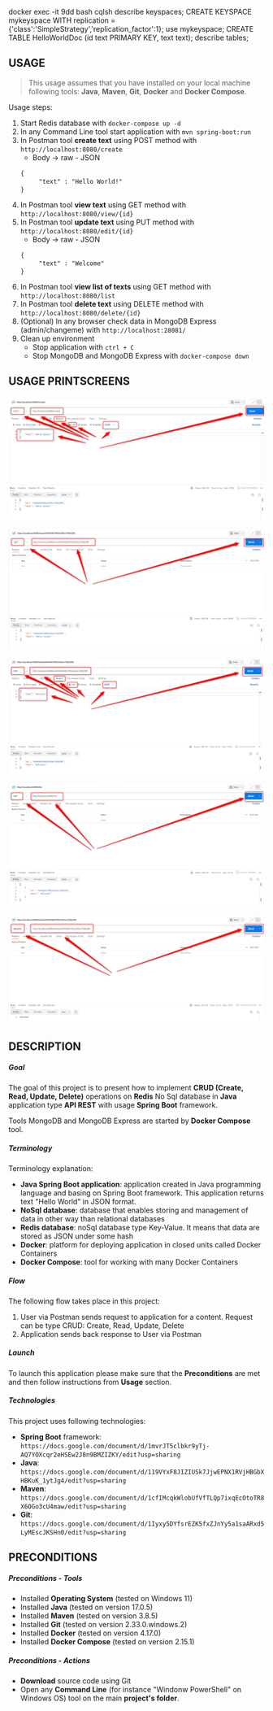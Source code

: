 docker exec -it 9dd bash
cqlsh
describe keyspaces;
CREATE KEYSPACE mykeyspace WITH replication = {'class':'SimpleStrategy','replication_factor':1};
use mykeyspace;
CREATE TABLE HelloWorldDoc (id text PRIMARY KEY, text text);
describe tables;

USAGE
-----

> This usage assumes that you have installed on your local machine following tools: **Java**, **Maven**, **Git**, **Docker** and **Docker Compose**.

Usage steps:
1. Start Redis database with `docker-compose up -d`
1. In any Command Line tool start application with `mvn spring-boot:run`
1. In Postman tool **create text** using POST method with `http://localhost:8080/create`
     * Body -> raw - JSON
     ```
     {
          "text" : "Hello World!"
     }
     ```
1. In Postman tool **view text** using GET method with `http://localhost:8080/view/{id}`
1. In Postman tool **update text** using PUT method with `http://localhost:8080/edit/{id}`
     * Body -> raw - JSON
     ```
     {
          "text" : "Welcome"
     }
     ```
1. In Postman tool **view list of texts** using GET method with `http://localhost:8080/list`
1. In Postman tool **delete text** using DELETE method with `http://localhost:8080/delete/{id}`
1. (Optional) In any browser check data in MongoDB Express (admin/changeme) with `http://localhost:28081/`
1. Clean up environment 
     * Stop application with `ctrl + C`
     * Stop MongoDB and MongoDB Express with `docker-compose down`


USAGE PRINTSCREENS
------------------

![My Image](images/image-01.png)

![My Image](images/image-02.png)

![My Image](images/image-03.png)

![My Image](images/image-04.png)

![My Image](images/image-05.png)


DESCRIPTION
-----------

##### Goal
The goal of this project is to present how to implement **CRUD (Create, Read, Update, Delete)** operations on **Redis** No Sql database in **Java** application type **API REST** with usage **Spring Boot** framework.

Tools MongoDB and MongoDB Express are started by **Docker Compose** tool.

##### Terminology
Terminology explanation:
* **Java Spring Boot application**: application created in Java programming language and basing on Spring Boot framework. This application returns text "Hello World" in JSON format.
* **NoSql database**: database that enables storing and management of data in other way than relational databases
* **Redis database**: noSql database type Key-Value. It means that data are stored as JSON under some hash
* **Docker**: platform for deploying application in closed units called Docker Containers
* **Docker Compose**: tool for working with many Docker Containers

##### Flow
The following flow takes place in this project:
1. User via Postman sends request to application for a content. Request can be type CRUD: Create, Read, Update, Delete
1. Application sends back response to User via Postman

##### Launch
To launch this application please make sure that the **Preconditions** are met and then follow instructions from **Usage** section.

##### Technologies
This project uses following technologies:
* **Spring Boot** framework: `https://docs.google.com/document/d/1mvrJT5clbkr9yTj-AQ7YOXcqr2eHSEw2J8n9BMZIZKY/edit?usp=sharing`
* **Java**: `https://docs.google.com/document/d/119VYxF8JIZIUSk7JjwEPNX1RVjHBGbXHBKuK_1ytJg4/edit?usp=sharing`
* **Maven**: `https://docs.google.com/document/d/1cfIMcqkWlobUfVfTLQp7ixqEcOtoTR8X6OGo3cU4maw/edit?usp=sharing`
* **Git**: `https://docs.google.com/document/d/1Iyxy5DYfsrEZK5fxZJnYy5a1saARxd5LyMEscJKSHn0/edit?usp=sharing`


PRECONDITIONS
-------------

##### Preconditions - Tools
* Installed **Operating System** (tested on Windows 11)
* Installed **Java** (tested on version 17.0.5)
* Installed **Maven** (tested on version 3.8.5)
* Installed **Git** (tested on version 2.33.0.windows.2)
* Installed **Docker** (tested on version 4.17.0)
* Installed **Docker Compose** (tested on version 2.15.1)


##### Preconditions - Actions
* **Download** source code using Git 
* Open any **Command Line** (for instance "Windonw PowerShell" on Windows OS) tool on the main **project's folder**.